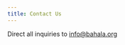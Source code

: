 ```yaml
---
title: Contact Us
---
```


Direct all inquiries to <a href="mailto:info@bahala.org">info@bahala.org</a>